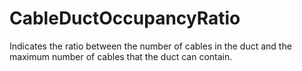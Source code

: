 CableDuctOccupancyRatio
=======================

Indicates the ratio between the number of cables in the duct and the maximum number of cables that the duct can contain.
